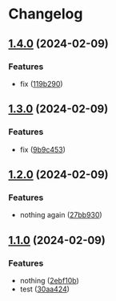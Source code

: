 # Changelog

## [1.4.0](https://github.com/kevcube/testing-stuff/compare/v1.3.0...v1.4.0) (2024-02-09)


### Features

* fix ([119b290](https://github.com/kevcube/testing-stuff/commit/119b290e6a2833657810ac7344e118d87933adc1))

## [1.3.0](https://github.com/kevcube/testing-stuff/compare/v1.2.0...v1.3.0) (2024-02-09)


### Features

* fix ([9b9c453](https://github.com/kevcube/testing-stuff/commit/9b9c45386f70aba4751562d65f1f2d52ec2de252))

## [1.2.0](https://github.com/kevcube/testing-stuff/compare/v1.1.0...v1.2.0) (2024-02-09)


### Features

* nothing again ([27bb930](https://github.com/kevcube/testing-stuff/commit/27bb9306828199e3e3fbce21b3b9ac11b9090454))

## [1.1.0](https://github.com/kevcube/testing-stuff/compare/v1.0.0...v1.1.0) (2024-02-09)


### Features

* nothing ([2ebf10b](https://github.com/kevcube/testing-stuff/commit/2ebf10b5a389361db9867e5660f07e1354e4af75))
* test ([30aa424](https://github.com/kevcube/testing-stuff/commit/30aa4249f7851aca7eec39d5ac927351fab27733))
